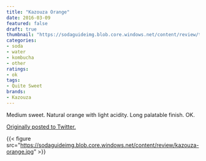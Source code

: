 ```yaml
---
title: "Kazouza Orange"
date: 2016-03-09
featured: false
draft: true
thumbnail: "https://sodaguideimg.blob.core.windows.net/content/review/thumbs/kazouza-orange.jpg"
categories:
- soda
- water
- kombucha
- other
ratings:
- ok
tags:
- Quite Sweet
brands:
- Kazouza
---
```


Medium sweet. Natural orange with light acidity. Long palatable finish. OK.

[Originally posted to Twitter.](https://twitter.com/Cavorter/status/707261810416615425)

{{< figure src="https://sodaguideimg.blob.core.windows.net/content/review/kazouza-orange.jpg" >}}

